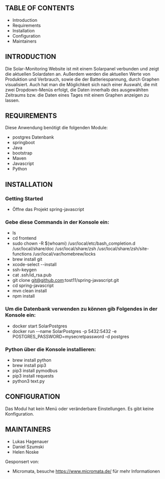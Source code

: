 
TABLE OF CONTENTS
---------------------

* Introduction
* Requirements
* Installation
* Configuration
* Maintainers

INTRODUCTION
-------------
Die Solar-Monitoring Website ist mit einem Solarpanel verbunden und zeigt die 
aktuellen Solardaten an. Außerdem werden die aktuellen Werte von Produktion und Verbrauch, sowie die der Batteriespannung,
durch Graphen visualisiert. Auch hat man die Möglichkeit sich nach einer Auswahl, die mit zwei Dropdown-Menüs erfolgt,
die Daten innerhalb des ausgewählten Zeitraums bzw. die Daten eines Tages mit einem 
Graphen anzeigen zu lassen.

REQUIREMENTS
----------------
Diese Anwendung benötigt die folgenden Module:

* postgres Datenbank
* springboot
* Java
* bootstrap
* Maven
* Javascript
* Python


INSTALLATION
-------------

### Getting Started
* Öffne das Projekt spring-javascript

### Gebe diese Commands in der Konsole ein:
* ls
* cd frontend
* sudo chown -R $(whoami) /usr/local/etc/bash_completion.d /usr/local/share/doc /usr/local/share/zsh /usr/local/share/zsh/site-functions /usr/local/var/homebrew/locks
* brew install git
* xcode-select --install
* ssh-keygen
* cat .ssh/id_rsa.pub
* git clone git@github.com:tost11/spring-javascript.git
* cd spring-javascript
* mvn clean install
* npm install


### Um die Datenbank verwenden zu können gib Folgendes in der Konsole ein:
* docker start SolarPostgres
* docker run --name SolarPostgres -p 5432:5432  -e POSTGRES_PASSWORD=mysecretpassword -d postgres

### Python über die Konsole installieren:
* brew install python
* brew install pip3
* pip3 install pymodbus
* pip3 install requests
* python3 text.py


CONFIGURATION
-------------
Das Modul hat kein Menü oder veränderbare Einstellungen. 
Es gibt keine Konfiguration. 


MAINTAINERS
---------------

* Lukas Hagenauer
* Daniel Szumski
* Helen Noske

Gesponsert von:
* Micromata, besuche https://www.micromata.de/ für mehr Informationen